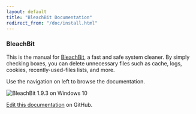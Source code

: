 ```yaml
---
layout: default
title: "BleachBit Documentation"
redirect_from: "/doc/install.html"
---
```


### BleachBit

This is the manual for [BleachBit](https://www.bleachbit.org), a fast and safe system cleaner. By simply checking boxes, you can delete unnecessary files such as cache, logs, cookies, recently-used-files lists, and more.

Use the navigation on left to browse the documentation.

![BleachBit 1.9.3 on Windows 10](https://lh3.googleusercontent.com/-ZHs6M_r9odI/VnbrV7sK1cI/AAAAAAAAD6A/WBdTf4DUVbs/s800-Ic42/BleachBit%2525201.9.3%252520on%252520Windows%25252010%252520showing%252520Firefox%252520preview.png "The main screen of BleachBit 1.9.3 on Windows 10")

[Edit this documentation](https://github.com/bleachbit/docs) on GitHub.
